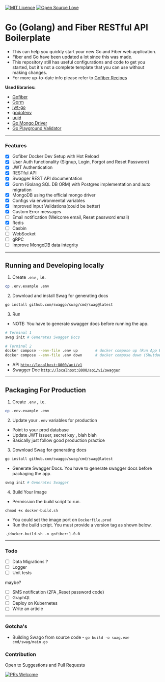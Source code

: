 [![MIT Licence](https://badges.frapsoft.com/os/mit/mit.png?v=103)](https://opensource.org/licenses/mit-license.php)
[![Open Source Love](https://badges.frapsoft.com/os/v1/open-source.svg?v=103)](https://github.com/ellerbrock/open-source-badges/)

# Go (Golang) and Fiber RESTful API Boilerplate

- This can help you quickly start your new Go and Fiber web application.
- Fiber and Go have been updated a lot since this was made.
- This repository still has useful configurations and code to get you started, but it's not a complete template that you can use without making changes.
- For more up-to-date info please refer to [Gofiber Recipes](https://github.com/gofiber/recipes)

**Used libraries:**

- [Gofiber](https://gofiber.io/)
- [Gorm](https://gorm.io/)
- [jwt-go](https://github.com/form3tech-oss/jwt-go)
- [godotenv](https://pkg.go.dev/github.com/joho/godotenv?tab=doc)
- [uuid](https://github.com/google/uuid)
- [Go Mongo Driver](https://go.mongodb.org/mongo-driver)
- [Go Playground Validator](https://github.com/go-playground/validator)

---

### Features

- [x] Gofiber Docker Dev Setup with Hot Reload
- [x] User Auth functionality (Signup, Login, Forgot and Reset Password)
- [x] JWT Authentication
- [x] RESTful API
- [x] Swagger REST API documentation
- [x] Gorm (Golang SQL DB ORM) with Postgres implementation and auto migration
- [x] MongoDB using the official mongo driver
- [x] Configs via environmental variables
- [x] Improved Input Validations(could be better)
- [x] Custom Error messages
- [ ] Email notification (Welcome email, Reset password email)
- [x] Redis
- [ ] Casbin
- [ ] WebSocket
- [ ] gRPC
- [ ] Improve MongoDB data integrity

---

## Running and Developing locally

1. Create `.env` , i.e.

```sh
cp .env.example .env
```

2. Download and install Swag for generating docs

```sh
go install github.com/swaggo/swag/cmd/swag@latest
```

3. Run

- NOTE: You have to generate swagger docs before running the app.

```sh
# Terminal 1
swag init # Generates Swagger Docs

# Terminal 2
docker compose --env-file .env up        # docker compose up (Run App With AutoReload)
docker compose --env-file .env down      # docker compose down (Shutdown App)
```

- API [`http://localhost:8000/api/v1`](http://localhost:8000/api/v1)
- Swagger Doc [`http://localhost:8000/api/v1/swagger`](http://localhost:8000/api/v1/swagger)

---

## Packaging For Production

1. Create `.env` , i.e.

```sh
cp .env.example .env
```

2. Update your `.env` variables for production

- Point to your prod database
- Update JWT issuer, secret key , blah blah
- Basically just follow good production practice

3. Download Swag for generating docs

```sh
go install github.com/swaggo/swag/cmd/swag@latest
```

- Generate Swagger Docs. You have to generate swagger docs before packaging the app.

```sh
swag init # Generates Swagger
```

4. Build Your Image

- Permission the build script to run.

```
chmod +x docker-build.sh
```

- You could set the image port on `Dockerfile.prod`
- Run the build script. You must provide a version tag as shown below.

```
./docker-build.sh -v gofiber:1.0.0
```

---

### Todo

- [ ] Data Migrations ?
- [ ] Logger
- [ ] Unit tests

maybe?

- [ ] SMS notification (2FA ,Reset password code)
- [ ] GraphQL
- [ ] Deploy on Kubernetes
- [ ] Write an article

---

### Gotcha's

- Building Swago from source code - `go build -o swag.exe cmd/swag/main.go`

### Contribution

Open to Suggestions and Pull Requests

[![PRs Welcome](https://img.shields.io/badge/PRs-welcome-brightgreen.svg?style=flat-square)](http://makeapullrequest.com)
